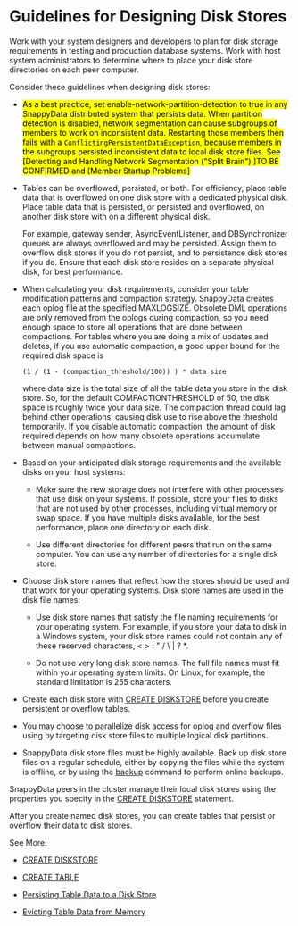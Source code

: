 # Guidelines for Designing Disk Stores

Work with your system designers and developers to plan for disk storage requirements in testing and production database systems. Work with host system administrators to determine where to place your disk store directories on each peer computer.


<a id="defining_disk_stores__section_75E09F6C4D08482484B7D31426D48DE6"></a>
Consider these guidelines when designing disk stores:

- <mark>  As a best practice, set enable-network-partition-detection</a> to true in any SnappyData distributed system that persists data. When partition detection is disabled, network segmentation can cause subgroups of members to work on inconsistent data. Restarting those members then fails with a `ConflictingPersistentDataException`, because members in the subgroups persisted inconsistent data to local disk store files. See [Detecting and Handling Network Segmentation (&quot;Split Brain&quot;) ]TO BE CONFIRMED and [Member Startup Problems]</mark>

-   Tables can be overflowed, persisted, or both. For efficiency, place table data that is overflowed on one disk store with a dedicated physical disk. Place table data that is persisted, or persisted and overflowed, on another disk store with on a different physical disk.

    For example, gateway sender, AsyncEventListener, and DBSynchronizer queues are always overflowed and may be persisted. Assign them to overflow disk stores if you do not persist, and to persistence disk stores if you do. Ensure that each disk store resides on a separate physical disk, for best performance.

-   When calculating your disk requirements, consider your table modification patterns and compaction strategy. SnappyData creates each oplog file at the specified MAXLOGSIZE. Obsolete DML operations are only removed from the oplogs during compaction, so you need enough space to store all operations that are done between compactions. For tables where you are doing a mix of updates and deletes, if you use automatic compaction, a good upper bound for the required disk space is

	    (1 / (1 - (compaction_threshold/100)) ) * data size

    where data size is the total size of all the table data you store in the disk store. So, for the default COMPACTIONTHRESHOLD of 50, the disk space is roughly twice your data size. The compaction thread could lag behind other operations, causing disk use to rise above the threshold temporarily. If you disable automatic compaction, the amount of disk required depends on how many obsolete operations accumulate between manual compactions.

-   Based on your anticipated disk storage requirements and the available disks on your host systems:

    -   Make sure the new storage does not interfere with other processes that use disk on your systems. If possible, store your files to disks that are not used by other processes, including virtual memory or swap space. If you have multiple disks available, for the best performance, place one directory on each disk.

    -   Use different directories for different peers that run on the same computer. You can use any number of directories for a single disk store.

-   Choose disk store names that reflect how the stores should be used and that work for your operating systems. Disk store names are used in the disk file names:

    -   Use disk store names that satisfy the file naming requirements for your operating system. For example, if you store your data to disk in a Windows system, your disk store names could not contain any of these reserved characters, &lt; &gt; : " / \\ | ? \*.

    -   Do not use very long disk store names. The full file names must fit within your operating system limits. On Linux, for example, the standard limitation is 255 characters.

-   Create each disk store with [CREATE DISKSTORE](../../../reference/sql_reference/create-diskstore.md) before you create persistent or overflow tables.

-   You may choose to parallelize disk access for oplog and overflow files using by targeting disk store files to multiple logical disk partitions.

-   SnappyData disk store files must be highly available. Back up disk store files on a regular schedule, either by copying the files while the system is offline, or by using the [backup](../../../reference/snappy_shell_reference/store-backup.md) command to perform online backups.

SnappyData peers in the cluster manage their local disk stores using the properties you specify in the [CREATE DISKSTORE](../../../reference/sql_reference/create-diskstore.md) statement.

After you create named disk stores, you can create tables that persist or overflow their data to disk stores.

See More:

* [CREATE DISKSTORE](../../../reference/sql_reference/create-diskstore.md)

* [CREATE TABLE](../../../reference/sql_reference/create-table.md)

* [Persisting Table Data to a Disk Store](../../../concepts/tables/persisting_table_data/persist_table.md)

* [Evicting Table Data from Memory](../../../concepts/tables/evicting_table_data/evicting_table_data_from_memory.md)
